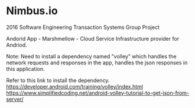 # Nimbus.io
2016 Software Engineering Transaction Systems Group Project

Andorid App - Marshmellow - Cloud Service Infrastructure provider for Andriod.

Note: Need to install a dependency named "volley" which handles the network requests and responses in the app, handles the json responses in this application.

Refer to this link to install the dependency. 
https://developer.android.com/training/volley/index.html
https://www.simplifiedcoding.net/android-volley-tutorial-to-get-json-from-server/
